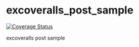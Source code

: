 # excoveralls_post_sample
[![Coverage Status](https://coveralls.io/repos/github/hirotnk/excoveralls_post_sample/badge.svg?branch=main)](https://coveralls.io/github/hirotnk/excoveralls_post_sample?branch=main)


excoveralls post sample
